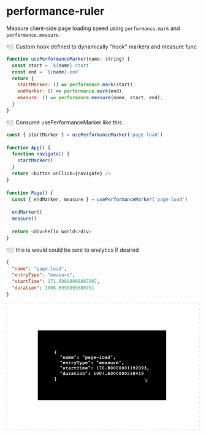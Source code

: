 # performance-ruler

Measure client-side page loading speed using `performance.mark` and `performance.measure`.

👇🏼 Custom hook defined to dynamically "hook" markers and measure func

```javascript
function usePerformanceMarker(name: string) {
  const start = `${name}-start`
  const end = `${name}-end`
  return {
    startMarker: () => performance.mark(start),
    endMarker: () => performance.mark(end),
    measure: () => performance.measure(name, start, end),
  }
}
```

👇🏼 Consume usePerformanceMarker like this

```javascript
const { startMarker } = usePerformanceMarker('page-load')

function App() {
  function navigate() {
    startMarker()
  }
  return <button onClick={navigate} />
}

function Page() {
  const { endMarker, measure } = usePerformanceMarker('page-load')

  endMarker()
  measure()

  return <div>hello world</div>
}
```

👇🏼 this is would could be sent to analytics if desired

```json
{
  "name": "page-load",
  "entryType": "measure",
  "startTime": 171.69999998807907,
  "duration": 1006.6999999880791
}
```

![demo](./src/demo.gif)
